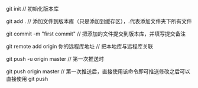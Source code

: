 git init   // 初始化版本库
 
git add .   // 添加文件到版本库（只是添加到缓存区），.代表添加文件夹下所有文件
 
git commit -m "first commit" // 把添加的文件提交到版本库，并填写提交备注
 
git remote add origin 你的远程库地址  // 把本地库与远程库关联
 
git push -u origin master    // 第一次推送时
 
git push origin master  // 第一次推送后，直接使用该命令即可推送修改之后可以直接使用  git push